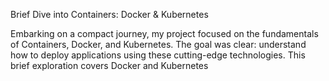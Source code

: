 Brief Dive into Containers: Docker & Kubernetes

Embarking on a compact journey, my project focused on the fundamentals of Containers, Docker, and Kubernetes. The goal was clear: understand how to deploy applications using these cutting-edge technologies. This brief exploration covers Docker and Kubernetes
